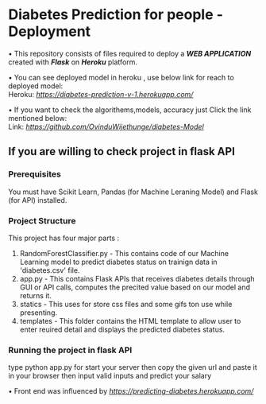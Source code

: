 # Diabetes Prediction for people - Deployment


• This repository consists of files required to deploy a ___WEB APPLICATION___ created with ___Flask___ on ___Heroku___ platform.

• You can see deployed model in heroku , use below link for reach to deployed model:<br />
Heroku: _https://diabetes-prediction-v-1.herokuapp.com/_

• If you want to check the algorithems,models, accuracy just Click the link mentioned below:<br />
Link: _https://github.com/OvinduWijethunge/diabetes-Model_



## If you are willing to check project in flask API

### Prerequisites
You must have Scikit Learn, Pandas (for Machine Leraning Model) and Flask (for API) installed.

### Project Structure
This project has four major parts :
1. RandomForestClassifier.py - This contains code of our Machine Learning model to predict diabetes status on trainign data in 'diabetes.csv' file.
2. app.py - This contains Flask APIs that receives diabetes details through GUI or API calls, computes the precited value based on our model and returns it.
3. statics - This uses for store css files and some gifs ton use while presenting.
4. templates - This folder contains the HTML template to allow user to enter reuired detail and displays the predicted diabetes status.


### Running the project in flask API
type python app.py for start your server 
then copy the given url and paste it in your browser
then input valid inputs and predict your salary

• Front end was influenced by  _https://predicting-diabetes.herokuapp.com/_


